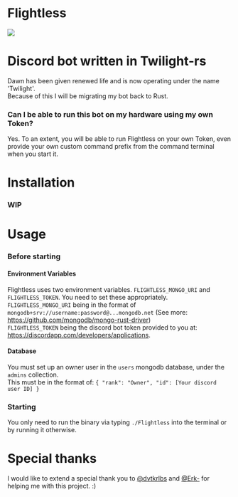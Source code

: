 # Flightless
[logo]: ./flightless.svg
![][logo]
# Discord bot written in Twilight-rs
Dawn has been given renewed life and is now operating under the name 'Twilight'.  
Because of this I will be migrating my bot back to Rust.
### Can I be able to run this bot on my hardware using my own Token?
Yes. To an extent, you will be able to run Flightless on your own Token, even provide your own custom command prefix from the command terminal when you start it.

# Installation
### WIP
# Usage
### Before starting
#### Environment Variables
Flightless uses two environment variables. `FLIGHTLESS_MONGO_URI` and `FLIGHTLESS_TOKEN`.
You need to set these appropriately.  
`FLIGHTLESS_MONGO_URI` being in the format of `mongodb+srv://username:password@...mongodb.net` (See more: https://github.com/mongodb/mongo-rust-driver)  
`FLIGHTLESS_TOKEN` being the discord bot token provided to you at: https://discordapp.com/developers/applications.
#### Database
You must set up an owner user in the `users` mongodb database, under the `admins` collection.  
This must be in the format of: `{ "rank": "Owner", "id": [Your discord user ID] }`
### Starting
You only need to run the binary via typing `./Flightless` into the terminal or by running it otherwise.
# Special thanks
I would like to extend a special thank you to [@dvtkrlbs](https://github.com/dvtkrlbs) and [@Erk-](https://github.com/Erk-) for helping me with this project. :)